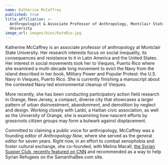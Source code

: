 ```yaml
---
name: Katherine McCaffrey
published: true
title_affiliation: >-
  Anthropologist & Associate Professor of Anthropology, Montclair State
  University
image_url: images/bios/KateBio.jpg
---
```

Katherine McCaffrey is an associate professor of anthropology at Montclair State University.  Her research interests focus on social inequality, its consequences and resistance to it in Latin America and the United States. Her interest in social movements took her to Vieques, Puerto Rico where she examined a multi-decade long movement to evict the Navy from the island described in her book, Military Power and Popular Protest: the U.S. Navy in Vieques, Puerto Rico.  She is currently finishing a manuscript about the contested Navy-led environmental cleanup of Vieques.   


More recently, she has been conducting participatory action field research in Orange, New Jersey, a compact, diverse city that showcases a larger pattern of urban disinvestment, abandonment, and demolition by neglect and design. Working closely with Lanbi, a Haitian civic association, as well as the University of Orange, she is examining how nascent efforts by grassroots citizen groups may form a bulwark against displacement.  


Committed to claiming a public voice for anthropology, McCaffrey was a founding editor of _Anthropology Now_, where she served as the general editor for seven years. Right now, in an effort to combat xenophobia and foster cultural exchange, she co-founded, with Melina Macall, [the Syrian Supper Club, recently featured on CNN](http://www.cnn.com/2016/10/18/us/syrian-refugees-new-jersey-camerota/#) and recommended as a way to help Syrian Refugees on the SamanthaBee.com site.
